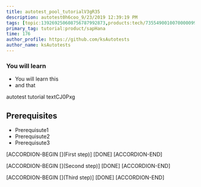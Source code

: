 ```yaml
---
title: autotest_pool_tutorialV3gR35
description: autotest0h6coo_9/23/2019 12:39:19 PM
tags: [topic:139269250608756787992873,products:tech/73554900100700000996,tutorial:experience/advanced]
primary_tag: tutorial:product/sapHana
time: 176
author_profile: https://github.com/ksAutotests
author_name: ksAutotests
---
```

### You will learn
- You will learn this
- and that

autotest tutorial textCJ0Pxg

## Prerequisites
- Prerequisute1
- Prerequisute2
- Prerequisute3

[ACCORDION-BEGIN [](First step)]
[DONE]
[ACCORDION-END]

[ACCORDION-BEGIN [](Second step)]
[DONE]
[ACCORDION-END]

[ACCORDION-BEGIN [](Third step)]
[DONE]
[ACCORDION-END]


